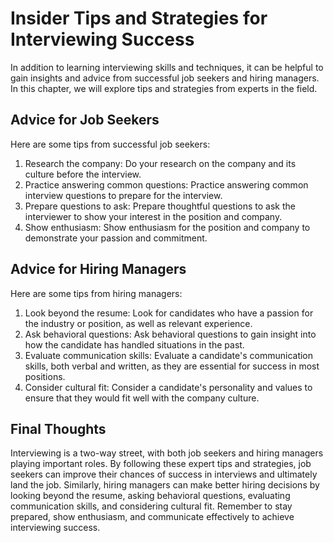 Insider Tips and Strategies for Interviewing Success
=========================================================================================================================================

In addition to learning interviewing skills and techniques, it can be helpful to gain insights and advice from successful job seekers and hiring managers. In this chapter, we will explore tips and strategies from experts in the field.

Advice for Job Seekers
----------------------

Here are some tips from successful job seekers:

1. Research the company: Do your research on the company and its culture before the interview.
2. Practice answering common questions: Practice answering common interview questions to prepare for the interview.
3. Prepare questions to ask: Prepare thoughtful questions to ask the interviewer to show your interest in the position and company.
4. Show enthusiasm: Show enthusiasm for the position and company to demonstrate your passion and commitment.

Advice for Hiring Managers
--------------------------

Here are some tips from hiring managers:

1. Look beyond the resume: Look for candidates who have a passion for the industry or position, as well as relevant experience.
2. Ask behavioral questions: Ask behavioral questions to gain insight into how the candidate has handled situations in the past.
3. Evaluate communication skills: Evaluate a candidate's communication skills, both verbal and written, as they are essential for success in most positions.
4. Consider cultural fit: Consider a candidate's personality and values to ensure that they would fit well with the company culture.

Final Thoughts
--------------

Interviewing is a two-way street, with both job seekers and hiring managers playing important roles. By following these expert tips and strategies, job seekers can improve their chances of success in interviews and ultimately land the job. Similarly, hiring managers can make better hiring decisions by looking beyond the resume, asking behavioral questions, evaluating communication skills, and considering cultural fit. Remember to stay prepared, show enthusiasm, and communicate effectively to achieve interviewing success.
